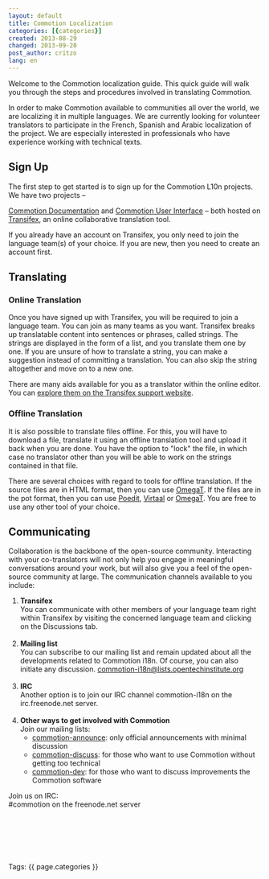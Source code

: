 ```yaml
---
layout: default
title: Commotion Localization
categories: [{categories}]
created: 2013-08-29
changed: 2013-09-20
post_author: critzo
lang: en
---
```

  <p>Welcome to the Commotion localization guide. This quick guide will walk you through the steps and procedures involved in translating Commotion.</p>

<p>In order to make Commotion available to communities all over the world, we are localizing it in multiple languages. We are currently looking for volunteer translators to participate in the French, Spanish and Arabic localization of the project. We are especially interested in professionals who have experience working with technical texts.</p>

<h2>Sign Up</h2>

<p>The first step to get started is to sign up for the Commotion L10n projects. We have two projects –</p>

<p><a href="https://www.transifex.com/projects/p/commotion-documentation/">Commotion Documentation</a> and <a href="https://www.transifex.com/projects/p/commotion-user-interface/">Commotion User Interface</a> – both hosted on <a href="http://www.transifex.com">Transifex</a>, an online collaborative translation tool.</p>

<p>If you already have an account on Transifex, you only need to join the language team(s) of your choice. If you are new, then you need to create an account first.</p>

<h2>Translating</h2>

<h3>Online Translation</h3>

<p>Once you have signed up with Transifex, you will be required to join a language team. You can join as many teams as you want. Transifex breaks up translatable content into sentences or phrases, called strings. The strings are displayed in the form of a list, and you translate them one by one. If you are unsure of how to translate a string, you can make a suggestion instead of committing a translation. You can also skip the string altogether and move on to a new one.</p>

<p>There are many aids available for you as a translator within the online editor. You can <a href="http://support.transifex.com/customer/portal/topics/414107-translators/articles">explore them on the Transifex support website</a>.</p>

<h3>Offline Translation</h3>

<p>It is also possible to translate files offline. For this, you will have to download a file, translate it using an offline translation tool and upload it back when you are done. You have the option to "lock" the file, in which case no translator other than you will be able to work on the strings contained in that file.</p>

<p>There are several choices with regard to tools for offline translation. If the source files are in HTML format, then you can use <a href="http://www.omegat.org/">OmegaT</a>. If the files are in the pot format, then you can use <a href="http://www.poedit.net/">Poedit</a>, <a href="http://virtaal.translatehouse.org/">Virtaal</a> or <a href="http://www.omegat.org/">OmegaT</a>. You are free to use any other tool of your choice.</p>

<h2>Communicating</h2>

<p>Collaboration is the backbone of the open-source community. Interacting with your co-translators will not only help you engage in meaningful conversations around your work, but will also give you a feel of the open-source community at large. The communication channels available to you include:</p>

<ol>
	<li><strong>Transifex</strong><br />
	You can communicate with other members of your language team right within Transifex by visiting the concerned language team and clicking on the Discussions tab.<br />
	&nbsp;</li>
	<li><strong>Mailing list</strong><br />
	You can subscribe to our mailing list and remain updated about all the developments related to Commotion i18n. Of course, you can also initiate any discussion. <a href="https://lists.chambana.net/mailman/listinfo/commotion-i18n">commotion-i18n@lists.opentechinstitute.org</a><br />
	&nbsp;</li>
	<li><strong>IRC</strong><br />
	Another option is to join our IRC channel commotion-i18n on the irc.freenode.net server.<br />
	&nbsp;</li>
	<li><strong>Other ways to get involved with Commotion</strong><br />
	Join our mailing lists:
	<ul>
		<li><a href="http://lists.chambana.net/mailman/listinfo/commotion-announce">commotion-announce</a>: only official announcements with minimal discussion</li>
		<li><a href="http://lists.chambana.net/mailman/listinfo/commotion-discuss">commotion-discuss</a>: for those who want to use Commotion without getting too technical</li>
		<li><a href="http://lists.chambana.net/mailman/listinfo/commotion-dev">commotion-dev</a>: for those who want to discuss improvements the Commotion software</li>
	</ul>
	</li>
</ol>

<p class="rteindent1">Join us on IRC:<br />
#commotion on the freenode.net server</p>

<p>&nbsp;</p>

<p>&nbsp;</p>

<p>&nbsp;</p>
 <div class="tags">Tags: {{ page.categories }}</div>